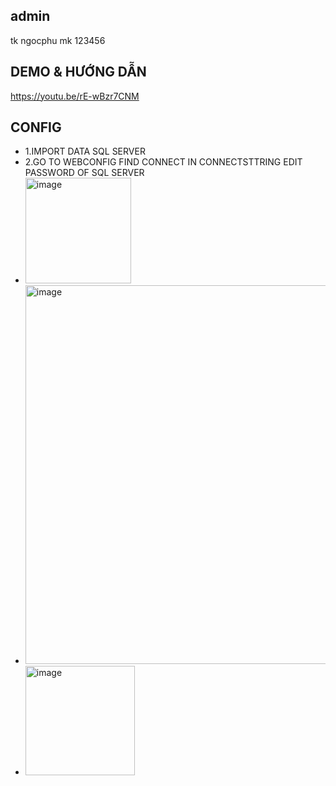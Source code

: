 ## admin 
tk ngocphu
mk 123456

## DEMO & HƯỚNG DẪN
https://youtu.be/rE-wBzr7CNM
## CONFIG 
*  1.IMPORT DATA SQL SERVER
*  2.GO TO WEBCONFIG FIND CONNECT IN CONNECTSTTRING EDIT PASSWORD OF SQL SERVER
*  <img width="169" alt="image" src="https://user-images.githubusercontent.com/87811387/174740378-779678e4-f292-4c76-92b5-55f9b346e575.png">
* <img width="606" alt="image" src="https://user-images.githubusercontent.com/87811387/174740479-1807244e-59f7-4fc7-ac65-9c76251c0d33.png">
* <img width="175" alt="image" src="https://user-images.githubusercontent.com/87811387/174740553-7a1f2e2a-a625-4e9d-9396-3a5f891d8ed7.png">
